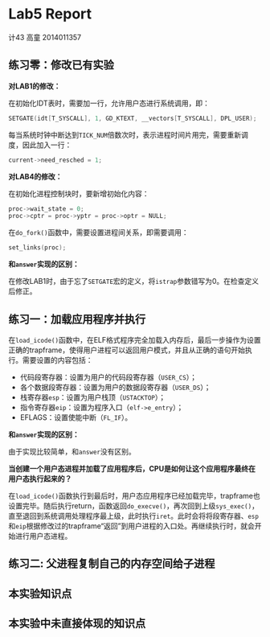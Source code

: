 # Lab5 Report

计43 高童 2014011357

## 练习零：修改已有实验

**对LAB1的修改：**

在初始化IDT表时，需要加一行，允许用户态进行系统调用，即：

```C
SETGATE(idt[T_SYSCALL], 1, GD_KTEXT, __vectors[T_SYSCALL], DPL_USER);
```

每当系统时钟中断达到`TICK_NUM`倍数次时，表示进程时间片用完，需要重新调度，因此加入一行：

```C
current->need_resched = 1;
```

**对LAB4的修改：**

在初始化进程控制块时，要新增初始化内容：

```C
proc->wait_state = 0;
proc->cptr = proc->yptr = proc->optr = NULL;
```

在`do_fork()`函数中，需要设置进程间关系，即需要调用：

```C
set_links(proc);
```

**和`answer`实现的区别：**

在修改LAB1时，由于忘了`SETGATE`宏的定义，将`istrap`参数错写为0。在检查定义后修正。

## 练习一：加载应用程序并执行

在`load_icode()`函数中，在ELF格式程序完全加载入内存后，最后一步操作为设置正确的trapframe，使得用户进程可以返回用户模式，并且从正确的语句开始执行。需要设置的内容包括：

- 代码段寄存器：设置为用户的代码段寄存器（`USER_CS`）；
- 各个数据段寄存器：设置为用户的数据段寄存器（`USER_DS`）；
- 栈寄存器`esp`：设置为用户栈顶（`USTACKTOP`）；
- 指令寄存器`eip`：设置为程序入口（`elf->e_entry`）；
- EFLAGS：设置使能中断（`FL_IF`）。

**和`answer`实现的区别：**

由于实现比较简单，和`answer`没有区别。

**当创建一个用户态进程并加载了应用程序后，CPU是如何让这个应用程序最终在用户态执行起来的？**

在`load_icode()`函数执行到最后时，用户态应用程序已经加载完毕，trapframe也设置完毕。随后执行return，函数返回`do_execve()`，再次回到上级`sys_exec()`，直至退回到系统调用处理程序最上级，此时执行`iret`。此时会将将段寄存器、`esp`和`eip`根据修改过的trapframe“返回”到用户进程的入口处。再继续执行时，就会开始进行用户态进程。

## 练习二: 父进程复制自己的内存空间给子进程



## 本实验知识点



## 本实验中未直接体现的知识点

